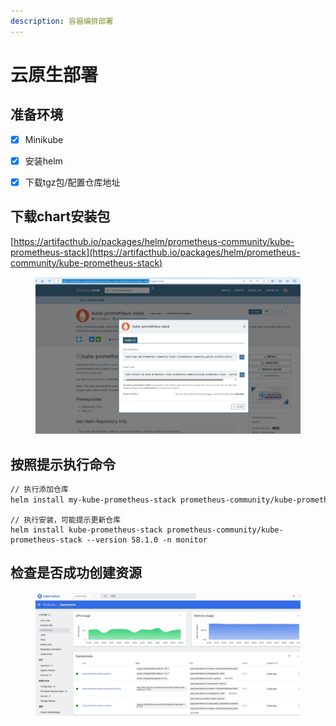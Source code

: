 ```yaml
---
description: 容器编排部署
---
```


# 云原生部署

## 准备环境

* [x] Minikube
* [x] 安装helm
* [x] 下载tgz包/配置仓库地址



## 下载chart安装包

[https://artifacthub.io/packages/helm/prometheus-community/kube-prometheus-stack](https://artifacthub.io/packages/helm/prometheus-community/kube-prometheus-stack)

<figure><img src="../../.gitbook/assets/image (1) (1).png" alt=""><figcaption></figcaption></figure>

## 按照提示执行命令

```sh
// 执行添加仓库
helm install my-kube-prometheus-stack prometheus-community/kube-prometheus-stack --version 58.1.0
```

```
// 执行安装，可能提示更新仓库
helm install kube-prometheus-stack prometheus-community/kube-prometheus-stack --version 58.1.0 -n monitor
```

## 检查是否成功创建资源

<figure><img src="../../.gitbook/assets/image (2) (1).png" alt=""><figcaption></figcaption></figure>
